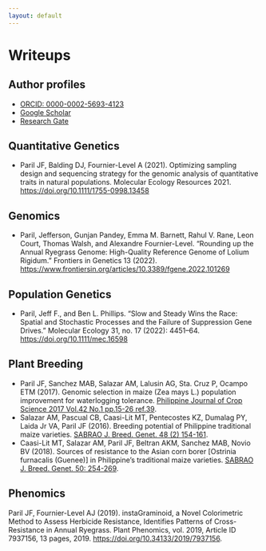 ```yaml
---
layout: default
---
```


# Writeups

## Author profiles

- [ORCID: 0000-0002-5693-4123](https://orcid.org/0000-0002-5693-4123)
- [Google Scholar](https://scholar.google.com/citations?user=RkJkwZgAAAAJ&hl=en)
- [Research Gate](https://www.researchgate.net/profile/Jefferson-Paril)

## Quantitative Genetics

- Paril JF, Balding DJ, Fournier-Level A (2021). Optimizing sampling design and sequencing strategy for the genomic analysis of quantitative traits in natural populations.  Molecular Ecology Resources 2021. <https://doi.org/10.1111/1755-0998.13458>

## Genomics

- Paril, Jefferson, Gunjan Pandey, Emma M. Barnett, Rahul V. Rane, Leon Court, Thomas Walsh, and Alexandre Fournier-Level. “Rounding up the Annual Ryegrass Genome: High-Quality Reference Genome of Lolium Rigidum.” Frontiers in Genetics 13 (2022). <https://www.frontiersin.org/articles/10.3389/fgene.2022.101269>

## Population Genetics

- Paril, Jeff F., and Ben L. Phillips. “Slow and Steady Wins the Race: Spatial and Stochastic Processes and the Failure of Suppression Gene Drives.” Molecular Ecology 31, no. 17 (2022): 4451–64. <https://doi.org/10.1111/mec.16598>

## Plant Breeding

- Paril JF, Sanchez MAB, Salazar AM, Lalusin AG, Sta. Cruz P, Ocampo ETM (2017). Genomic selection in maize (Zea mays L.) population improvement for waterlogging tolerance. [Philippine Journal of Crop Science 2017 Vol.42 No.1 pp.15-26 ref.39](https://scholar.google.com/scholar?oi=bibs&cluster=11309067069127268177&btnI=1&hl=en).
- Salazar AM, Pascual CB, Caasi-Lit MT, Pentecostes KZ, Dumalag PY, Laida Jr VA, Paril JF (2016). Breeding potential of Philippine traditional maize varieties. [SABRAO J. Breed. Genet. 48 (2) 154-161](http://sabraojournal.org/wp-content/uploads/2018/01/SABRAO-J-Breed-Genet-48-2-154-161-Salazar-1.pdf).
- Caasi-Lit MT, Salazar AM, Paril JF, Beltran AKM, Sanchez MAB, Novio BV (2018). Sources of resistance to the Asian corn borer [Ostrinia furnacalis (Guenee)] in Philippine’s traditional maize varieties. [SABRAO J. Breed. Genet. 50: 254-269](http://sabraojournal.org/wp-content/uploads/2018/09/SABRAO-J-Breed-Genet-50-3-254-269-CAASI-LIT.pdf).

## Phenomics

Paril JF, Fournier-Level AJ (2019). instaGraminoid, a Novel Colorimetric Method to Assess Herbicide Resistance, Identifies Patterns of Cross-Resistance in Annual Ryegrass. Plant Phenomics, vol. 2019, Article ID 7937156, 13 pages, 2019. <https://doi.org/10.34133/2019/7937156>.
